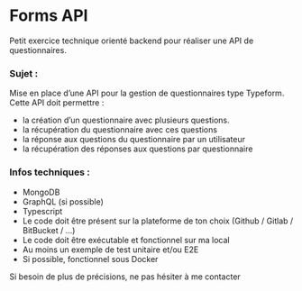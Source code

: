 # Forms API

Petit exercice technique orienté backend pour réaliser une API de questionnaires.

### Sujet :

Mise en place d’une API pour la gestion de questionnaires type Typeform. Cette API doit permettre :

- la création d’un questionnaire avec plusieurs questions.
- la récupération du questionnaire avec ces questions
- la réponse aux questions du questionnaire par un utilisateur
- la récupération des réponses aux questions par questionnaire

### Infos techniques :

- MongoDB
- GraphQL (si possible)
- Typescript
- Le code doit être présent sur la plateforme de ton choix (Github / Gitlab / BitBucket / ...)
- Le code doit être exécutable et fonctionnel sur ma local
- Au moins un exemple de test unitaire et/ou E2E
- Si possible, fonctionnel sous Docker

Si besoin de plus de précisions, ne pas hésiter à me contacter
